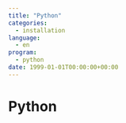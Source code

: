 ```yaml
---
title: "Python"
categories: 
  - installation
language:
  - en
program:
  - python
date: 1999-01-01T00:00:00+00:00
---
```


# Python
